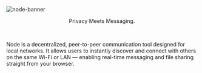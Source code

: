 ![node-banner](https://github.com/user-attachments/assets/ab07a400-3fd3-4568-bd0d-b800fd0c0ddd)



<p align="center">Privacy Meets Messaging.</p>
&nbsp

Node is a decentralized, peer-to-peer communication tool designed for local networks. It allows users to instantly discover and connect with others on the same Wi-Fi or LAN — enabling real-time messaging and file sharing straight from your browser.
